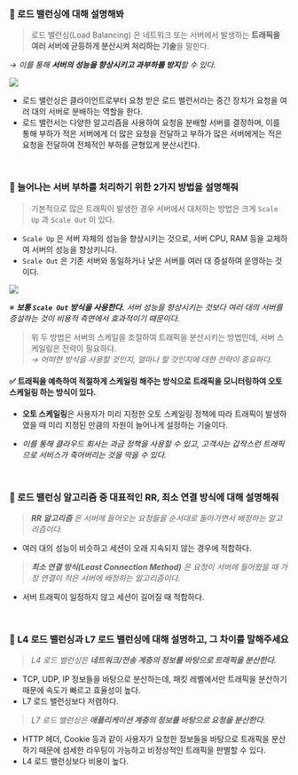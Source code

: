 ### 🔎 로드 밸런싱에 대해 설명해봐
> 로드 밸런싱(Load Balancing) 은 네트워크 또는 서버에서 발생하는 **트래픽을 여러 서버에 균등하게 분산시켜 처리하는 기술**을 말한다.

_→ 이를 통해 **서버의 성능을 향상시키고 과부하를 방지**할 수 있다._

![](https://velog.velcdn.com/images/leeseunghee00/post/09de2656-2d2a-48e8-8507-95c32e43bde2/image.png)

- 로드 밸런싱은 클라이언트로부터 요청 받은 로드 밸런서라는 중간 장치가 요청을 여러 대의 서버로 분배하는 역할을 한다. 
- 로드 밸런서는 다양한 알고리즘을 사용하여 요청을 분배할 서버를 결정하며, 이를 통해 부하가 적은 서버에게 더 많은 요청을 전달하고 부하가 많은 서버에게는 적은 요청을 전달하여 전체적인 부하를 균형있게 분산시킨다. 
<br>

### 🔎 늘어나는 서버 부하를 처리하기 위한 2가지 방법을 설명해줘
> 기본적으로 많은 트래픽이 발생한 경우 서버에서 대처하는 방법은 크게 `Scale Up` 과 `Scale Out` 이 있다.

- `Scale Up` 은 서버 자체의 성능을 향상시키는 것으로, 서버 CPU, RAM 등을 교체하여 서버의 성능을 향상키니다.
- `Scale Out` 은 기존 서버와 동일하거나 낮은 서버를 여러 대 증설하여 운영하는 것이다. 

![](https://velog.velcdn.com/images/leeseunghee00/post/84a30e3f-0926-4c10-8b15-5ec47c877e2e/image.png)


_※ **보통 `Scale Out` 방식을 사용한다.** 
서버 성능을 향상시키는 것보다 여러 대의 서버를 증설하는 것이 비용적 측면에서 효과적이기 때문이다._
<br>

> 위 두 방법은 서버의 스케일을 조절하여 트래픽을 분산시키는 방법인데, 서버 스케일링은 전략이 필요하다. </br>
_→ 어떠한 방식을 사용할 것인지, 얼마나 할 것인지에 대한 전략이 중요하다._

#### ✅ 트래픽을 예측하여 적절하게 스케일링 해주는 방식으로 트래픽을 모니터링하여 오토 스케일링 하는 방식이 있다.

- **오토 스케일링**은 사용자가 미리 지정한 오토 스케일링 정책에 따라 트래픽이 발생하였을 때 미리 지정된 만큼의 자원이 늘어나게 설정하는 기술이다.

- _이를 통해 클라우드 회사는 과금 정책을 사용할 수 있고, 고객사는 갑작스런 트래픽으로 서비스가 죽어버리는 것을 막을 수 있다._
<br>

### 🔎 로드 밸런싱 알고리즘 중 대표적인 RR, 최소 연결 방식에 대해 설명해줘
> _**RR 알고리즘** 은 서버에 들어오는 요청들을 순서대로 돌아가면서 배정하는 알고리즘이다._

- 여러 대의 성능이 비슷하고 세션이 오래 지속되지 않는 경우에 적합하다.

> _**최소 연결 방식(Least Connection Method)** 은 요청이 서버에 들어왔을 때 가장 연결이 적은 서버에 배정하는 알고리즘이다._

- 서버 트래픽이 일정하지 않고 세션이 길어질 때 적합하다.
<br>

### 🔎 L4 로드 밸런싱과 L7 로드 밸런싱에 대해 설명하고, 그 차이를 말해주세요
> _L4 로드 밸런싱은  **네트워크/전송 계층의 정보를 바탕으로 트래픽을 분산한다.**_

- TCP, UDP, IP 정보들을 바탕으로 분산하는데, 패킷 레벨에서만 트래픽을 분산하기 때문에 속도가 빠르고 효율성이 높다.
- L7 로드 밸런싱보다 저렴하다.

> _L7 로드 밸런싱은 **애플리케이션 계층의 정보를 바탕으로 요청을 분산한다.**_

- HTTP 헤더, Cookie 등과 같이 사용자가 요청한 정보들을 바탕으로 트래픽을 분산하기 때문에 섬세한 라우팅이 가능하고 비정상적인 트래픽을 판별할 수 있다. 
- L4 로드 밸런싱보다 비용이 높다.
